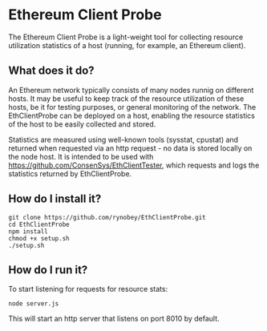 # Ethereum Client Probe
The Ethereum Client Probe is a light-weight tool for collecting resource utilization statistics of a host (running, for example, an Ethereum client). 

## What does it do?
An Ethereum network typically consists of many nodes runnig on different hosts. It may be useful to keep track of the resource utilization of these hosts, be it for testing purposes, or general monitoring of the network. The EthClientProbe can be deployed on a host, enabling the resource statistics of the host to be easily collected and stored.

Statistics are measured using well-known tools (sysstat, cpustat) and returned when requested via an http request - no data is stored locally on the node host. It is intended to be used with https://github.com/ConsenSys/EthClientTester, which requests and logs the statistics returned by EthClientProbe. 

## How do I install it?
```
git clone https://github.com/rynobey/EthClientProbe.git
cd EthClientProbe
npm install
chmod +x setup.sh
./setup.sh
```

## How do I run it?
To start listening for requests for resource stats:
```
node server.js
```
This will start an http server that listens on port 8010 by default.
